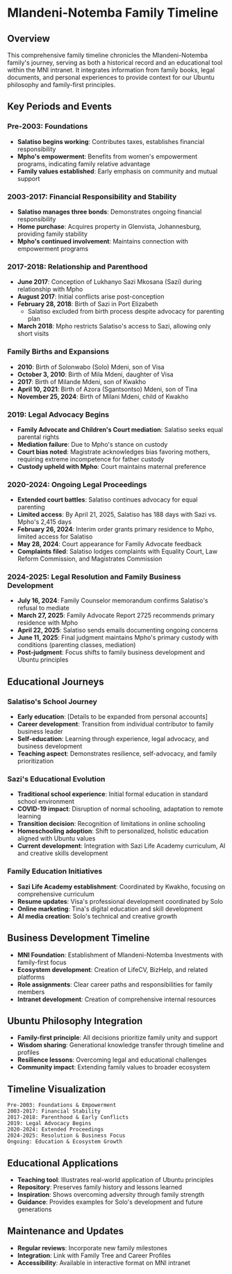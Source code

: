 # Mlandeni-Notemba Family Timeline

## Overview
This comprehensive family timeline chronicles the Mlandeni-Notemba family's journey, serving as both a historical record and an educational tool within the MNI intranet. It integrates information from family books, legal documents, and personal experiences to provide context for our Ubuntu philosophy and family-first principles.

## Key Periods and Events

### Pre-2003: Foundations
- **Salatiso begins working**: Contributes taxes, establishes financial responsibility
- **Mpho's empowerment**: Benefits from women's empowerment programs, indicating family relative advantage
- **Family values established**: Early emphasis on community and mutual support

### 2003-2017: Financial Responsibility and Stability
- **Salatiso manages three bonds**: Demonstrates ongoing financial responsibility
- **Home purchase**: Acquires property in Glenvista, Johannesburg, providing family stability
- **Mpho's continued involvement**: Maintains connection with empowerment programs

### 2017-2018: Relationship and Parenthood
- **June 2017**: Conception of Lukhanyo Sazi Mkosana (Sazi) during relationship with Mpho
- **August 2017**: Initial conflicts arise post-conception
- **February 28, 2018**: Birth of Sazi in Port Elizabeth
  - Salatiso excluded from birth process despite advocacy for parenting plan
- **March 2018**: Mpho restricts Salatiso's access to Sazi, allowing only short visits

### Family Births and Expansions
- **2010**: Birth of Solonwabo (Solo) Mdeni, son of Visa
- **October 3, 2010**: Birth of Mila Mdeni, daughter of Visa
- **2017**: Birth of Milande Mdeni, son of Kwakho
- **April 10, 2021**: Birth of Azora (Sgantsontso) Mdeni, son of Tina
- **November 25, 2024**: Birth of Milani Mdeni, child of Kwakho

### 2019: Legal Advocacy Begins
- **Family Advocate and Children's Court mediation**: Salatiso seeks equal parental rights
- **Mediation failure**: Due to Mpho's stance on custody
- **Court bias noted**: Magistrate acknowledges bias favoring mothers, requiring extreme incompetence for father custody
- **Custody upheld with Mpho**: Court maintains maternal preference

### 2020-2024: Ongoing Legal Proceedings
- **Extended court battles**: Salatiso continues advocacy for equal parenting
- **Limited access**: By April 21, 2025, Salatiso has 188 days with Sazi vs. Mpho's 2,415 days
- **February 26, 2024**: Interim order grants primary residence to Mpho, limited access for Salatiso
- **May 28, 2024**: Court appearance for Family Advocate feedback
- **Complaints filed**: Salatiso lodges complaints with Equality Court, Law Reform Commission, and Magistrates Commission

### 2024-2025: Legal Resolution and Family Business Development
- **July 16, 2024**: Family Counselor memorandum confirms Salatiso's refusal to mediate
- **March 27, 2025**: Family Advocate Report 2725 recommends primary residence with Mpho
- **April 22, 2025**: Salatiso sends emails documenting ongoing concerns
- **June 11, 2025**: Final judgment maintains Mpho's primary custody with conditions (parenting classes, mediation)
- **Post-judgment**: Focus shifts to family business development and Ubuntu principles

## Educational Journeys

### Salatiso's School Journey
- **Early education**: [Details to be expanded from personal accounts]
- **Career development**: Transition from individual contributor to family business leader
- **Self-education**: Learning through experience, legal advocacy, and business development
- **Teaching aspect**: Demonstrates resilience, self-advocacy, and family prioritization

### Sazi's Educational Evolution
- **Traditional school experience**: Initial formal education in standard school environment
- **COVID-19 impact**: Disruption of normal schooling, adaptation to remote learning
- **Transition decision**: Recognition of limitations in online schooling
- **Homeschooling adoption**: Shift to personalized, holistic education aligned with Ubuntu values
- **Current development**: Integration with Sazi Life Academy curriculum, AI and creative skills development

### Family Education Initiatives
- **Sazi Life Academy establishment**: Coordinated by Kwakho, focusing on comprehensive curriculum
- **Resume updates**: Visa's professional development coordinated by Solo
- **Online marketing**: Tina's digital education and skill development
- **AI media creation**: Solo's technical and creative growth

## Business Development Timeline
- **MNI Foundation**: Establishment of Mlandeni-Notemba Investments with family-first focus
- **Ecosystem development**: Creation of LifeCV, BizHelp, and related platforms
- **Role assignments**: Clear career paths and responsibilities for family members
- **Intranet development**: Creation of comprehensive internal resources

## Ubuntu Philosophy Integration
- **Family-first principle**: All decisions prioritize family unity and support
- **Wisdom sharing**: Generational knowledge transfer through timeline and profiles
- **Resilience lessons**: Overcoming legal and educational challenges
- **Community impact**: Extending family values to broader ecosystem

## Timeline Visualization
```
Pre-2003: Foundations & Empowerment
2003-2017: Financial Stability
2017-2018: Parenthood & Early Conflicts
2019: Legal Advocacy Begins
2020-2024: Extended Proceedings
2024-2025: Resolution & Business Focus
Ongoing: Education & Ecosystem Growth
```

## Educational Applications
- **Teaching tool**: Illustrates real-world application of Ubuntu principles
- **Repository**: Preserves family history and lessons learned
- **Inspiration**: Shows overcoming adversity through family strength
- **Guidance**: Provides examples for Solo's development and future generations

## Maintenance and Updates
- **Regular reviews**: Incorporate new family milestones
- **Integration**: Link with Family Tree and Career Profiles
- **Accessibility**: Available in interactive format on MNI intranet